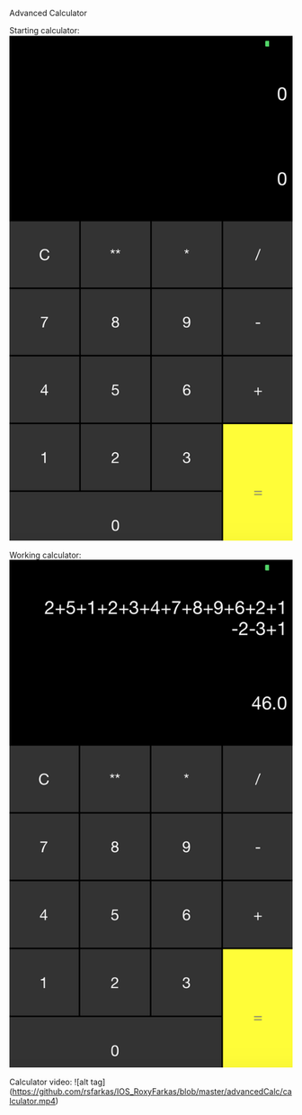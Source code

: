 Advanced Calculator

Starting calculator:
![alt tag](https://github.com/rsfarkas/IOS_RoxyFarkas/blob/master/advancedCalc/startingCalc.png)

Working calculator:
![alt tag](https://github.com/rsfarkas/IOS_RoxyFarkas/blob/master/advancedCalc/workingCalc.png)

Calculator video:
![alt tag] (https://github.com/rsfarkas/IOS_RoxyFarkas/blob/master/advancedCalc/calculator.mp4)
